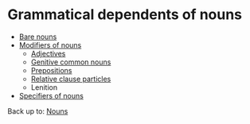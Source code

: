 # Grammatical dependents of nouns

- [Bare nouns](bare-nouns.md)
- [Modifiers of nouns](modifiers/index.md)
  - [Adjectives](modifiers/adjectives.md)
  - [Genitive common nouns](modifiers/genitives.md)
  - [Prepositions](modifiers/prepositions.md)
  - [Relative clause particles](modifiers/relatives.md)
  - Lenition
- [Specifiers of nouns](specifiers/index.md)

Back up to: [Nouns](../index.md)
